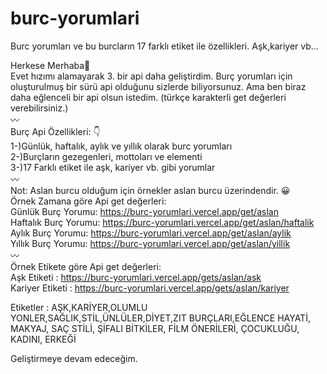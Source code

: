 <h1 id="burc-yorumlari">burc-yorumlari</h1>
<p>Burc yorumları ve bu burcların 17 farklı etiket ile özellikleri. Aşk,kariyer vb…</p>
<p>Herkese Merhaba👋<br>
Evet hızımı alamayarak 3. bir api daha geliştirdim. Burç yorumları için oluşturulmuş bir sürü api olduğunu sizlerde biliyorsunuz. Ama ben biraz daha eğlenceli bir api olsun istedim. (türkçe karakterli get değerleri verebilirsiniz.)<br>
〰️<br>
Burç Api Özellikleri: 👇<br>
1-)Günlük, haftalık, aylık ve yıllık olarak burc yorumları<br>
2-)Burçların gezegenleri, mottoları ve elementi<br>
3-)17 Farklı etiket ile aşk, kariyer vb. gibi yorumlar<br>
〰️<br>
Not: Aslan burcu olduğum için örnekler aslan burcu üzerindendir. 😀<br>
Örnek Zamana göre Api get değerleri:<br>
Günlük Burç Yorumu: <a href="https://burc-yorumlari.vercel.app/get/aslan">https://burc-yorumlari.vercel.app/get/aslan</a><br>
Haftalık Burç Yorumu: <a href="https://burc-yorumlari.vercel.app/get/aslan/haftalik">https://burc-yorumlari.vercel.app/get/aslan/haftalik</a><br>
Aylık Burç Yorumu: <a href="https://burc-yorumlari.vercel.app/get/aslan/aylik">https://burc-yorumlari.vercel.app/get/aslan/aylik</a><br>
Yıllık Burç Yorumu: <a href="https://burc-yorumlari.vercel.app/get/aslan/yillik">https://burc-yorumlari.vercel.app/get/aslan/yillik</a><br>
〰️<br>
Örnek Etikete göre Api get değerleri:<br>
Aşk Etiketi : <a href="https://burc-yorumlari.vercel.app/gets/aslan/ask">https://burc-yorumlari.vercel.app/gets/aslan/ask</a><br>
Kariyer Etiketi : <a href="https://burc-yorumlari.vercel.app/gets/aslan/kariyer">https://burc-yorumlari.vercel.app/gets/aslan/kariyer</a></p>
<p>Etiketler : AŞK,KARİYER,OLUMLU YONLER,SAĞLIK,STİL,ÜNLÜLER,DİYET,ZIT BURÇLARI,EĞLENCE HAYATİ, MAKYAJ, SAÇ STİLİ, ŞİFALI BİTKİLER, FİLM ÖNERİLERİ, ÇOCUKLUĞU, KADINI, ERKEĞİ</p>
<p>Geliştirmeye devam edeceğim.</p>
